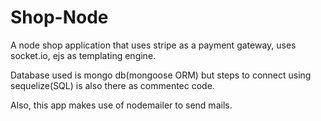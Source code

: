 # Shop-Node

A node shop application that uses stripe as a payment gateway, uses socket.io, ejs as templating engine.

Database used is mongo db(mongoose ORM) but steps to connect using sequelize(SQL) is also there as commentec code.

Also, this app makes use of nodemailer to send mails.

